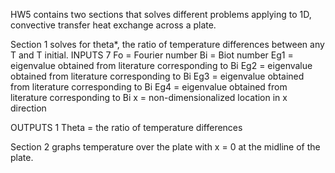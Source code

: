 HW5 contains two sections that solves different problems applying to 1D, convective transfer heat exchange across a plate.

Section 1 solves for theta*, the ratio of temperature differences between any T and T initial. 
  INPUTS 7
    Fo = Fourier number
    Bi = Biot number
    Eg1 = eigenvalue obtained from literature corresponding to Bi
    Eg2 = eigenvalue obtained from literature corresponding to Bi
    Eg3 = eigenvalue obtained from literature corresponding to Bi
    Eg4 = eigenvalue obtained from literature corresponding to Bi
    x = non-dimensionalized location in x direction
    
  OUTPUTS 1 
  Theta = the ratio of temperature differences
  
  Section 2 graphs temperature over the plate with x = 0 at the midline of the plate. 
